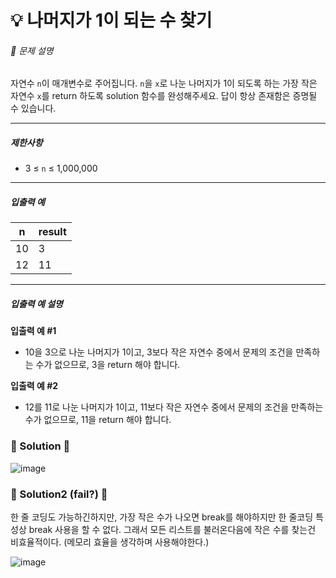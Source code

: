 # 💡 나머지가 1이 되는 수 찾기
  
###### 📃 문제 설명
  
자연수 `n`이 매개변수로 주어집니다. `n`을 `x`로 나눈 나머지가 1이 되도록 하는 가장 작은 자연수 `x`를 return 하도록 solution 함수를 완성해주세요. 답이 항상 존재함은 증명될 수 있습니다.

---

##### 제한사항

- 3 ≤ `n` ≤ 1,000,000

---

##### 입출력 예

| n   | result |
| --- | ------ |
| 10  | 3      |
| 12  | 11     |

---

##### 입출력 예 설명

**입출력 예 #1**

- 10을 3으로 나눈 나머지가 1이고, 3보다 작은 자연수 중에서 문제의 조건을 만족하는 수가 없으므로, 3을 return 해야 합니다.

**입출력 예 #2**

- 12를 11로 나눈 나머지가 1이고, 11보다 작은 자연수 중에서 문제의 조건을 만족하는 수가 없으므로, 11을 return 해야 합니다.

### 🔑 Solution 🔑

![image](https://user-images.githubusercontent.com/116260619/218650010-ff098f86-9941-4102-be7d-c91326262ba0.png)



### 🔑 Solution2 (fail?) 🔑

한 줄 코딩도 가능하긴하지만, 가장 작은 수가 나오면 break를 해야하지만 한 줄코딩 특성상 break 사용을 할 수 없다. 그래서 모든 리스트를 불러온다음에 작은 수를 찾는건 비효율적이다. (메모리 효율을 생각하며 사용해야한다.)

![image](https://user-images.githubusercontent.com/116260619/218650487-65c52d9c-7051-42d0-a05d-0000c1a33ab1.png)
